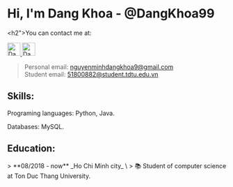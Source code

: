 # Hi, I'm Dang Khoa - @DangKhoa99

<h2">You can contact me at: </h2>
<p>
  <a href="https://www.facebook.com/nmdk99">
    <img src="https://www.vectorlogo.zone/logos/facebook/facebook-official.svg" alt="Dang Khoa's Facebook Profile" height="30" width="30">
  </a>
  
  <a href="https://www.youtube.com/channel/UCrTsI2CDd4-fw57Wfkf1BPQ">
    <img src="https://www.vectorlogo.zone/logos/youtube/youtube-icon.svg" alt="Dang Khoa's Youtube Channel" height="30" width="30">
  </a>
</p>

> Personal email: [nguyenminhdangkhoa9@gmail.com](mailto:nguyenminhdangkhoa9@gmail.com)\
> Student email: [51800882@student.tdtu.edu.vn](mailto:51800882@student.tdtu.edu.vn)

<h2>Skills: </h2>
<p> Programing languages: Python, Java. </p>
<!-- <p> Frameworks, Libraries: Tensorflow, Keras, Django, Flask, ReactJS, NodeJS </p> -->
<p> Databases: MySQL. </p>

<h2>Education: </h2>
> **08/2018 - now** _Ho Chi Minh city_ \
> 📚 Student of computer science at Ton Duc Thang University. 


<!--
**DangKhoa99/DangKhoa99** is a ✨ _special_ ✨ repository because its `README.md` (this file) appears on your GitHub profile.

Here are some ideas to get you started:

- 🔭 I’m currently working on ...
- 🌱 I’m currently learning ...
- 👯 I’m looking to collaborate on ...
- 🤔 I’m looking for help with ...
- 💬 Ask me about ...
- 📫 How to reach me: ...
- 😄 Pronouns: ...
- ⚡ Fun fact: ...
-->
